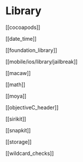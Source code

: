 # Library


[[cocoapods]]

[[date_time]]

[[foundation_library]]

[[mobile/ios/library/jailbreak]]

[[macaw]]

[[math]]

[[moya]]

[[objectiveC_header]]

[[sirikit]]

[[snapkit]]

[[storage]]

[[wildcard_checks]]



